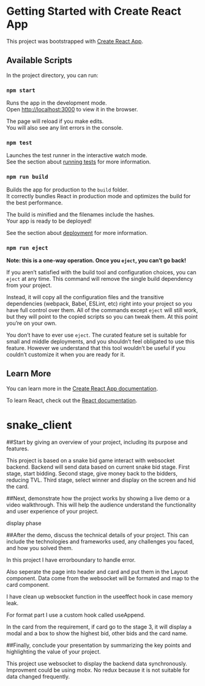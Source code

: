 # Getting Started with Create React App

This project was bootstrapped with [Create React App](https://github.com/facebook/create-react-app).

## Available Scripts

In the project directory, you can run:

### `npm start`

Runs the app in the development mode.\
Open [http://localhost:3000](http://localhost:3000) to view it in the browser.

The page will reload if you make edits.\
You will also see any lint errors in the console.

### `npm test`

Launches the test runner in the interactive watch mode.\
See the section about [running tests](https://facebook.github.io/create-react-app/docs/running-tests) for more information.

### `npm run build`

Builds the app for production to the `build` folder.\
It correctly bundles React in production mode and optimizes the build for the best performance.

The build is minified and the filenames include the hashes.\
Your app is ready to be deployed!

See the section about [deployment](https://facebook.github.io/create-react-app/docs/deployment) for more information.

### `npm run eject`

**Note: this is a one-way operation. Once you `eject`, you can’t go back!**

If you aren’t satisfied with the build tool and configuration choices, you can `eject` at any time. This command will remove the single build dependency from your project.

Instead, it will copy all the configuration files and the transitive dependencies (webpack, Babel, ESLint, etc) right into your project so you have full control over them. All of the commands except `eject` will still work, but they will point to the copied scripts so you can tweak them. At this point you’re on your own.

You don’t have to ever use `eject`. The curated feature set is suitable for small and middle deployments, and you shouldn’t feel obligated to use this feature. However we understand that this tool wouldn’t be useful if you couldn’t customize it when you are ready for it.

## Learn More

You can learn more in the [Create React App documentation](https://facebook.github.io/create-react-app/docs/getting-started).

To learn React, check out the [React documentation](https://reactjs.org/).
# snake_client


##Start by giving an overview of your project, including its purpose and features.

This project is based on a snake bid game interact with websocket backend. Backend will send data based on current snake bid stage.
First stage, start bidding.
Second stage, give money back to the bidders, reducing TVL.
Third stage, select winner and display on the screen and hid the card.


##Next, demonstrate how the project works by showing a live demo or a video walkthrough. This will help the audience understand the functionality and user experience of your project.

display phase

##After the demo, discuss the technical details of your project. This can include the technologies and frameworks used, any challenges you faced, and how you solved them.

In this project I have errorboundary to handle error. 

Also seperate the page into header and card and put them in the Layout component. Data come from the websocket will be formated and map to the card component.

I have clean up websocket function in the useeffect hook in case memory leak. 

For format part I use a custom hook called useAppend. 

In the card from the requirement, if card go to the stage 3, it will display a modal and a box to show the highest bid, other bids and the card name.

##Finally, conclude your presentation by summarizing the key points and highlighting the value of your project.

This project use websocket to display the backend data synchronously. Improvment could be using mobx. No redux because it is not suitable for data changed frequently.